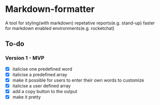 # Markdown-formatter
A tool for styling(with markdown) repetative reports(e.g. stand-up) faster for markdown enabled environments(e.g. rocketchat)

## To-do<br>
### Version 1 - MVP
- [x] italicise one predefined word<br>
- [x] italicise a predefined array<br>
- [x] make it possible for users to enter their own words to customize<br>
- [x] italicise a user defined array<br>
- [x] add a copy button to the output<br>
- [x] make it pretty
